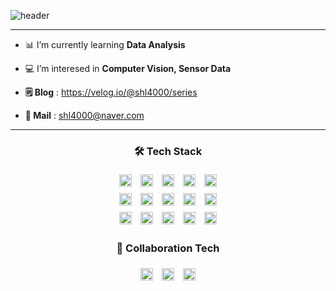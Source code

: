 ![header](https://capsule-render.vercel.app/api?type=Venom&height=200&text=Welcome!%20👋&fontSize=70&animation=fadeIn&color=0:8871e5,100:b678c4&stroke=b678c4)


-------------
- 📊 I’m currently learning **Data Analysis**
- 💻 I’m interesed in **Computer Vision, Sensor Data**

- **🗒️ Blog** : https://velog.io/@shl4000/series
- **💌 Mail** : shl4000@naver.com
--------------


<div align="center">

### 🛠️ Tech Stack
<div>
  <img src="https://img.shields.io/badge/Python-3776AB?style=flat-square&logo=Python&logoColor=white" style="margin: 5px; height: 20px;">
  <img src="https://img.shields.io/badge/PyTorch-EE4C2C?style=flat-square&logo=PyTorch&logoColor=white" style="margin: 5px; height: 20px;">
  <img src="https://img.shields.io/badge/TensorFlow-FF6F00?style=flat-square&logo=TensorFlow&logoColor=white" style="margin: 5px; height: 20px;">
  <img src="https://img.shields.io/badge/MATLAB-0076A8?style=flat-square&logo=MATLAB&logoColor=white" style="margin: 5px; height: 20px;">
  <img src="https://img.shields.io/badge/Tableau-E97627?style=flat-square&logo=Tableau&logoColor=white" style="margin: 5px; height: 20px;">
  <br>
  <img src="https://img.shields.io/badge/MySQL-4479A1?style=flat-square&logo=MySQL&logoColor=white" style="margin: 5px; height: 20px;">
  <img src="https://img.shields.io/badge/R-276DC3?style=flat-square&logo=R&logoColor=white" style="margin: 5px; height: 20px;">
  <img src="https://img.shields.io/badge/Pandas-150458?style=flat-square&logo=Pandas&logoColor=white" style="margin: 5px; height: 20px;">
  <img src="https://img.shields.io/badge/NumPy-013243?style=flat-square&logo=NumPy&logoColor=white" style="margin: 5px; height: 20px;">
  <img src="https://img.shields.io/badge/Jupyter-F37626?style=flat-square&logo=Jupyter&logoColor=white" style="margin: 5px; height: 20px;">
  <br>
  <img src="https://img.shields.io/badge/VS%20Code-007ACC?style=flat-square&logo=Visual%20Studio%20Code&logoColor=white" style="margin: 5px; height: 20px;">
  <img src="https://img.shields.io/badge/Figma-F24E1E?style=flat-square&logo=Figma&logoColor=white" style="margin: 5px; height: 20px;">
  <img src="https://img.shields.io/badge/Markdown-000000?style=flat-square&logo=Markdown&logoColor=white" style="margin: 5px; height: 20px;">
  <img src="https://img.shields.io/badge/Scikit--learn-F7931E?style=flat-square&logo=scikit-learn&logoColor=white" style="margin: 5px; height: 20px;">
  <img src="https://img.shields.io/badge/Keras-D00000?style=flat-square&logo=Keras&logoColor=white" style="margin: 5px; height: 20px;">
</div>

### 👥 Collaboration Tech
<div>
  <img src="https://img.shields.io/badge/Notion-000000?style=for-the-badge&logo=Notion&logoColor=white" style="margin: 5px; height: 20px;">
  <img src="https://img.shields.io/badge/Slack-4A154B?style=for-the-badge&logo=Slack&logoColor=white" style="margin: 5px; height: 20px;">
  <img src="https://img.shields.io/badge/Canva-00C4CC?style=for-the-badge&logo=Canva&logoColor=white" style="margin: 5px; height: 20px;">
</div>

</div>
